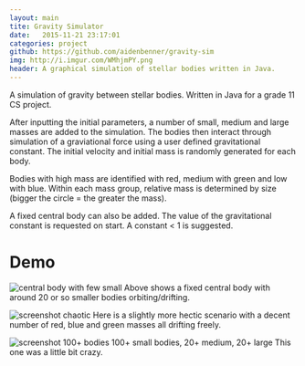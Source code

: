 ```yaml
---
layout: main
tite: Gravity Simulator 
date:   2015-11-21 23:17:01
categories: project
github: https://github.com/aidenbenner/gravity-sim
img: http://i.imgur.com/WMhjmPY.png
header: A graphical simulation of stellar bodies written in Java.  
---
```


A simulation of gravity between stellar bodies. Written in Java for a grade 11 CS project. 

After inputting the initial parameters, a number of small, medium and large masses are added to the simulation. The bodies then interact through simulation of a graviational force using a user defined gravitational constant. The initial velocity and initial mass is randomly generated for each body. 

Bodies with high mass are identified with red, medium with green and low with blue. Within each mass group, relative mass is determined by size (bigger the circle = the greater the mass).

A fixed central body can also be added. The value of the gravitational constant is requested on start. A constant < 1 is suggested.

# Demo 
![central body with few small](http://i.imgur.com/z68Dktf.png)
Above shows a fixed central body with around 20 or so smaller bodies orbiting/drifting. 

![screenshot chaotic](http://i.imgur.com/ETKukZi.png)
Here is a slightly more hectic scenario with a decent number of red, blue and green masses all drifting freely. 

![screenshot 100+ bodies](http://i.imgur.com/WMhjmPY.png)
100+ small bodies, 20+ medium, 20+ large
This one was a little bit crazy.









